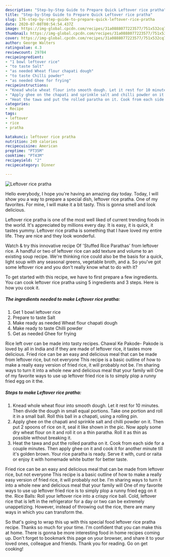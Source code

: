 ```yaml
---
description: "Step-by-Step Guide to Prepare Quick Leftover rice pratha"
title: "Step-by-Step Guide to Prepare Quick Leftover rice pratha"
slug: 176-step-by-step-guide-to-prepare-quick-leftover-rice-pratha
date: 2020-07-08T00:54:54.437Z
image: https://img-global.cpcdn.com/recipes/31a0888077223577/751x532cq70/leftover-rice-pratha-recipe-main-photo.jpg
thumbnail: https://img-global.cpcdn.com/recipes/31a0888077223577/751x532cq70/leftover-rice-pratha-recipe-main-photo.jpg
cover: https://img-global.cpcdn.com/recipes/31a0888077223577/751x532cq70/leftover-rice-pratha-recipe-main-photo.jpg
author: George Walters
ratingvalue: 4.3
reviewcount: 29784
recipeingredient:
- "1 bowl leftover rice"
- "to taste Salt"
- "as needed Wheat flour chapati dough"
- "to taste Chilli powder"
- "as needed Ghee for frying"
recipeinstructions:
- "Knead whole wheat flour into smooth dough. Let it rest for 10 minutes. Then divide the dough in small equal portions. Take one portion and roll it in a small ball. Roll this ball in a chapati, using a rolling pin."
- "Apply ghee on the chapati and sprinkle salt and chilli powder on it. Then put 2 spoons of rice on it, seal it like shown in the pic. Now apply some dry wheat flour on it and roll it on a thin paratha. Roll it as thin as possible without breaking it."
- "Heat the tawa and put the rolled paratha on it. Cook from each side for a couple minutes. Then apply ghee on it and cook it for another minute till it&#39;s golden brown. Your rice paratha is ready. Serve it with, curd or raita or enjoy it with homemade white butter for better taste."
categories:
- Recipe
tags:
- leftover
- rice
- pratha

katakunci: leftover rice pratha 
nutrition: 249 calories
recipecuisine: American
preptime: "PT35M"
cooktime: "PT43M"
recipeyield: "2"
recipecategory: Dinner

---
```



![Leftover rice pratha](https://img-global.cpcdn.com/recipes/31a0888077223577/751x532cq70/leftover-rice-pratha-recipe-main-photo.jpg)

Hello everybody, I hope you're having an amazing day today. Today, I will show you a way to prepare a special dish, leftover rice pratha. One of my favorites. For mine, I will make it a bit tasty. This is gonna smell and look delicious.

Leftover rice pratha is one of the most well liked of current trending foods in the world. It's appreciated by millions every day. It is easy, it is quick, it tastes yummy. Leftover rice pratha is something that I have loved my entire life. They are nice and they look wonderful.

Watch &amp; try this innovative recipe Of &#39;Stuffed Rice Parathas&#39; from leftover rice. A handful or two of leftover rice can add texture and volume to an existing soup recipe. We&#39;re thinking rice could also be the basis for a quick, light soup with any seasonal greens, vegetable broth, and a. So you&#39;ve got some leftover rice and you don&#39;t really know what to do with it?


To get started with this recipe, we have to first prepare a few ingredients. You can cook leftover rice pratha using 5 ingredients and 3 steps. Here is how you cook it.

<!--inarticleads1-->

##### The ingredients needed to make Leftover rice pratha:

1. Get 1 bowl leftover rice
1. Prepare to taste Salt
1. Make ready as needed Wheat flour chapati dough
1. Make ready to taste Chilli powder
1. Get as needed Ghee for frying


Rice left over can be made into tasty recipes. Chawal Ke Pakode- Pakode is loved by all in India and if they are made of leftover rice, it tastes more delicious. Fried rice can be an easy and delicious meal that can be made from leftover rice, but not everyone This recipe is a basic outline of how to make a really easy version of fried rice, it will probably not be. I&#39;m sharing ways to turn it into a whole new and delicious meal that your family will One of my favorite ways to use up leftover fried rice is to simply plop a runny fried egg on it the. 

<!--inarticleads2-->

##### Steps to make Leftover rice pratha:

1. Knead whole wheat flour into smooth dough. Let it rest for 10 minutes. Then divide the dough in small equal portions. Take one portion and roll it in a small ball. Roll this ball in a chapati, using a rolling pin.
1. Apply ghee on the chapati and sprinkle salt and chilli powder on it. Then put 2 spoons of rice on it, seal it like shown in the pic. Now apply some dry wheat flour on it and roll it on a thin paratha. Roll it as thin as possible without breaking it.
1. Heat the tawa and put the rolled paratha on it. Cook from each side for a couple minutes. Then apply ghee on it and cook it for another minute till it&#39;s golden brown. Your rice paratha is ready. Serve it with, curd or raita or enjoy it with homemade white butter for better taste.


Fried rice can be an easy and delicious meal that can be made from leftover rice, but not everyone This recipe is a basic outline of how to make a really easy version of fried rice, it will probably not be. I&#39;m sharing ways to turn it into a whole new and delicious meal that your family will One of my favorite ways to use up leftover fried rice is to simply plop a runny fried egg on it the. Rice Balls: Roll your leftover rice into a crispy rice ball. Cold, leftover rice that is left in the refrigerator for a day or two can be extremely unappetizing. However, instead of throwing out the rice, there are many ways in which you can transform the. 

So that's going to wrap this up with this special food leftover rice pratha recipe. Thanks so much for your time. I'm confident that you can make this at home. There is gonna be more interesting food in home recipes coming up. Don't forget to bookmark this page on your browser, and share it to your loved ones, colleague and friends. Thank you for reading. Go on get cooking!
